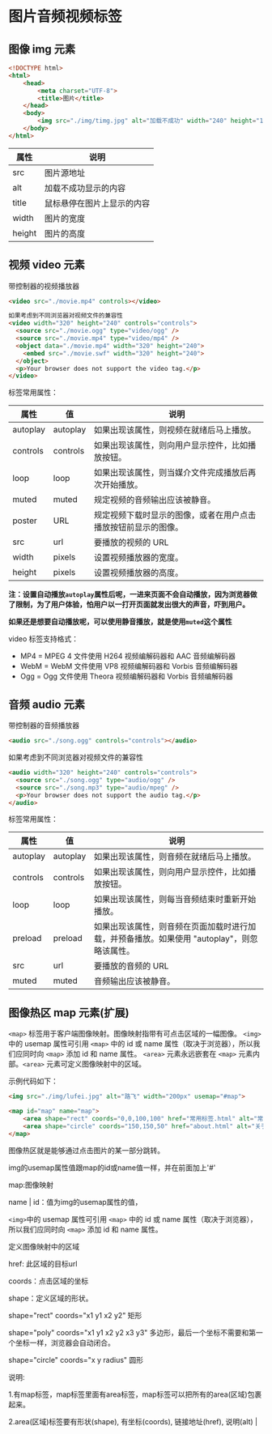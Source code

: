 # 图片音频视频标签

## 图像 img 元素

```html
<!DOCTYPE html>
<html>
	<head>
		<meta charset="UTF-8">
		<title>图片</title>
	</head>
	<body>
		<img src="./img/timg.jpg" alt="加载不成功" width="240" height="160"/>
	</body>
</html>
```
| 属性 | 说明 |
| --- | --- |
|src	|	    图片源地址|
|alt	|     加载不成功显示的内容|
|title  |   鼠标悬停在图片上显示的内容|
|width	|	  图片的宽度|
|height |		图片的高度|


## 视频 video 元素

带控制器的视频播放器

```html
<video src="./movie.mp4" controls></video>

如果考虑到不同浏览器对视频文件的兼容性
<video width="320" height="240" controls="controls">
  <source src="./movie.ogg" type="video/ogg" />
  <source src="./movie.mp4" type="video/mp4" />
  <object data="./movie.mp4" width="320" height="240">
    <embed src="./movie.swf" width="320" height="240">
  </object> 
  <p>Your browser does not support the video tag.</p>
</video>
```

标签常用属性：

| 属性     | 值       | 说明                                                                                        |
| -------- | -------- | ------------------------------------------------------------------------------------------- |
| autoplay | autoplay | 如果出现该属性，则视频在就绪后马上播放。                                                    |
| controls | controls | 如果出现该属性，则向用户显示控件，比如播放按钮。                                            |
| loop     | loop     | 如果出现该属性，则当媒介文件完成播放后再次开始播放。                                        |
| muted    | muted    | 规定视频的音频输出应该被静音。                                                              |
| poster   | URL      | 规定视频下载时显示的图像，或者在用户点击播放按钮前显示的图像。                              |
| src      | url      | 要播放的视频的 URL                                                                          |
| width    | pixels   | 设置视频播放器的宽度。                                                                      |
| height   | pixels   | 设置视频播放器的高度。                                                                      |

<b>注：设置自动播放`autoplay`属性后呢，一进来页面不会自动播放，因为浏览器做了限制，为了用户体验，怕用户以一打开页面就发出很大的声音，吓到用户。</b>

<b>如果还是想要自动播放呢，可以使用静音播放，就是使用`muted`这个属性</b>

video 标签支持格式：

- MP4 = MPEG 4 文件使用 H264 视频编解码器和 AAC 音频编解码器
- WebM = WebM 文件使用 VP8 视频编解码器和 Vorbis 音频编解码器
- Ogg = Ogg 文件使用 Theora 视频编解码器和 Vorbis 音频编解码器

## 音频 audio 元素

带控制器的音频播放器

```html
<audio src="./song.ogg" controls="controls"></audio>
```

如果考虑到不同浏览器对视频文件的兼容性

```html
<audio width="320" height="240" controls="controls">
  <source src="./song.ogg" type="audio/ogg" />
  <source src="./song.mp3" type="audio/mpeg" />
  <p>Your browser does not support the audio tag.</p>
</audio>
```

标签常用属性：

| 属性     | 值       | 说明                                                                                        |
| -------- | -------- | ------------------------------------------------------------------------------------------- |
| autoplay | autoplay | 如果出现该属性，则音频在就绪后马上播放。                                                    |
| controls | controls | 如果出现该属性，则向用户显示控件，比如播放按钮。                                            |
| loop     | loop     | 如果出现该属性，则每当音频结束时重新开始播放。                                              |
| preload  | preload  | 如果出现该属性，则音频在页面加载时进行加载，并预备播放。如果使用 "autoplay"，则忽略该属性。 |
| src      | url      | 要播放的音频的 URL                                                                          |
| muted    | muted    | 音频输出应该被静音。 

## 图像热区 map 元素(扩展)

`<map>` 标签用于客户端图像映射。图像映射指带有可点击区域的一幅图像。
`<img>`中的 usemap 属性可引用 `<map>` 中的 id 或 name 属性（取决于浏览器），所以我们应同时向 `<map>` 添加 id 和 name 属性。
`<area>` 元素永远嵌套在 `<map>` 元素内部。`<area>` 元素可定义图像映射中的区域。

示例代码如下：
```html
<img src="./img/lufei.jpg" alt="路飞" width="200px" usemap="#map">

<map id="map" name="map">
    <area shape="rect" coords="0,0,100,100" href="常用标签.html" alt="常用标签">
    <area shape="circle" coords="150,150,50" href="about.html" alt="关于我">
</map> 
```
图像热区就是能够通过点击图片的某一部分跳转。

img的usemap属性值跟map的id或name值一样，并在前面加上'#'

map:图像映射

name | id：值为img的usemap属性的值，

`<img>`中的 usemap 属性可引用 `<map>` 中的 id 或 name 属性（取决于浏览器），所以我们应同时向 `<map>` 添加 id 和 name 属性。

定义图像映射中的区域

href:  此区域的目标url

coords：点击区域的坐标

shape：定义区域的形状。

shape="rect" coords="x1 y1 x2 y2" 矩形

shape="poly" coords="x1 y1 x2 y2 x3 y3" 多边形，最后一个坐标不需要和第一个坐标一样，浏览器会自动闭合。

shape="circle" coords="x y radius" 圆形

说明:

1.有map标签，map标签里面有area标签，map标签可以把所有的area(区域)包裹起来。

2.area(区域)标签要有形状(shape), 有坐标(coords), 链接地址(href), 说明(alt)                                                             |
